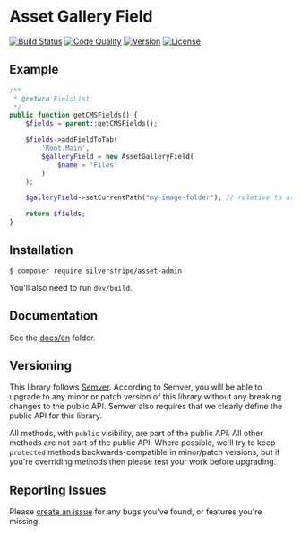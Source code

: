 # Asset Gallery Field

[![Build Status](http://img.shields.io/travis/open-sausages/silverstripe-asset-admin.svg?style=flat-square)](https://travis-ci.org/open-sausages/silverstripe-asset-admin)
[![Code Quality](http://img.shields.io/scrutinizer/g/open-sausages/silverstripe-asset-admin.svg?style=flat-square)](https://scrutinizer-ci.com/g/open-sausages/silverstripe-asset-admin)
[![Version](http://img.shields.io/packagist/v/silverstripe/asset-admin.svg?style=flat-square)](https://packagist.org/packages/silverstripe/silverstripe-asset-admin)
[![License](http://img.shields.io/packagist/l/silverstripe/asset-admin.svg?style=flat-square)](LICENSE.md)

## Example

```php
/**
 * @return FieldList
 */
public function getCMSFields() {
	$fields = parent::getCMSFields();

	$fields->addFieldToTab(
		'Root.Main',
		$galleryField = new AssetGalleryField(
			$name = 'Files'
		)
	);

	$galleryField->setCurrentPath("my-image-folder"); // relative to assets

	return $fields;
}
```

## Installation

```
$ composer require silverstripe/asset-admin
```

You'll also need to run `dev/build`.

## Documentation

See the [docs/en](docs/en/introduction.md) folder.

## Versioning

This library follows [Semver](http://semver.org). According to Semver, you will be able to upgrade to any minor or patch version of this library without any breaking changes to the public API. Semver also requires that we clearly define the public API for this library.

All methods, with `public` visibility, are part of the public API. All other methods are not part of the public API. Where possible, we'll try to keep `protected` methods backwards-compatible in minor/patch versions, but if you're overriding methods then please test your work before upgrading.

## Reporting Issues

Please [create an issue](http://github.com/open-sausages/silverstripe-asset-admin/issues) for any bugs you've found, or features you're missing.
